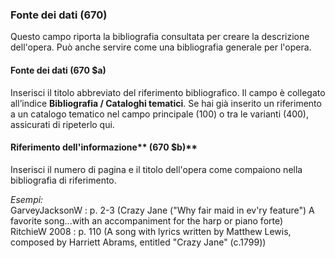 ### **Fonte dei dati (670)**

Questo campo riporta la bibliografia consultata per creare la descrizione dell'opera. Può anche servire come una bibliografia generale per l'opera.



#### **Fonte dei dati (670 $a)**

Inserisci il titolo abbreviato del riferimento bibliografico. Il campo è collegato all’indice **Bibliografia / Cataloghi tematici**. Se hai già inserito un riferimento a un catalogo tematico nel campo principale (100) o tra le varianti (400), assicurati di ripeterlo qui. 



#### Riferimento dell'informazione** (670 $b)**

Inserisci il numero di pagina e il titolo dell'opera come compaiono nella bibliografia di riferimento.

_Esempi:_  
GarveyJacksonW : p. 2-3 (Crazy Jane ("Why fair maid in ev'ry feature") A favorite song...with an accompaniment for the harp or piano forte)  
RitchieW 2008 : p. 110 (A song with lyrics written by Matthew Lewis, composed by Harriett Abrams, entitled "Crazy Jane" (c.1799))
